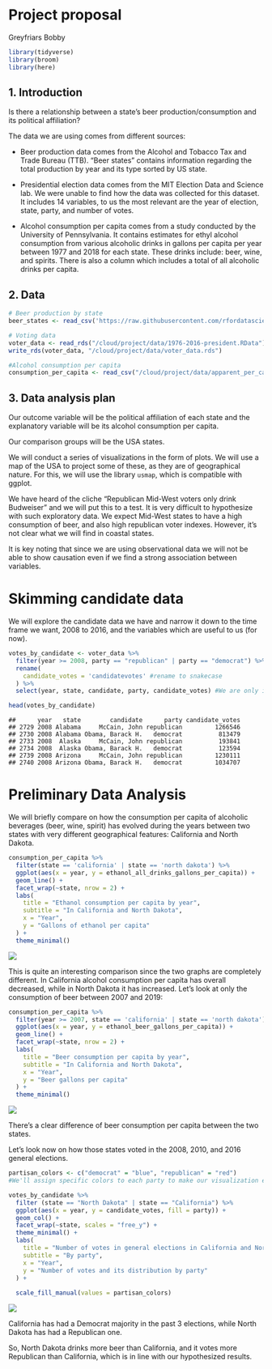 Project proposal
================
Greyfriars Bobby

``` r
library(tidyverse)
library(broom)
library(here)
```

## 1\. Introduction

Is there a relationship between a state’s beer production/consumption
and its political affiliation?

The data we are using comes from different sources:

  - Beer production data comes from the Alcohol and Tobacco Tax and
    Trade Bureau (TTB). “Beer states” contains information regarding the
    total production by year and its type sorted by US state.

  - Presidential election data comes from the MIT Election Data and
    Science lab. We were unable to find how the data was collected for
    this dataset. It includes 14 variables, to us the most relevant are
    the year of election, state, party, and number of votes.

  - Alcohol consumption per capita comes from a study conducted by the
    University of Pennsylvania. It contains estimates for ethyl alcohol
    consumption from various alcoholic drinks in gallons per capita per
    year between 1977 and 2018 for each state. These drinks include:
    beer, wine, and spirits. There is also a column which includes a
    total of all alcoholic drinks per capita.

## 2\. Data

``` r
# Beer production by state
beer_states <- read_csv('https://raw.githubusercontent.com/rfordatascience/tidytuesday/master/data/2020/2020-03-31/beer_states.csv')

# Voting data
voter_data <- read_rds("/cloud/project/data/1976-2016-president.RData")
write_rds(voter_data, "/cloud/project/data/voter_data.rds")

#Alcohol consumption per capita
consumption_per_capita <- read_csv("/cloud/project/data/apparent_per_capita_alcohol_consumption_1977_2018.txt")
```

## 3\. Data analysis plan

Our outcome variable will be the political affiliation of each state and
the explanatory variable will be its alcohol consumption per capita.

Our comparison groups will be the USA states.

We will conduct a series of visualizations in the form of plots. We will
use a map of the USA to project some of these, as they are of
geographical nature. For this, we will use the library `usmap`, which is
compatible with ggplot.

We have heard of the cliche “Republican Mid-West voters only drink
Budweiser” and we will put this to a test. It is very difficult to
hypothesize with such exploratory data. We expect Mid-West states to
have a high consumption of beer, and also high republican voter indexes.
However, it’s not clear what we will find in coastal states.

It is key noting that since we are using observational data we will not
be able to show causation even if we find a strong association between
variables.

# Skimming candidate data

We will explore the candidate data we have and narrow it down to the
time frame we want, 2008 to 2016, and the variables which are useful to
us (for now).

``` r
votes_by_candidate <- voter_data %>%
  filter(year >= 2008, party == "republican" | party == "democrat") %>% #We only want the two major parties from 2008 to 2018
  rename( 
    candidate_votes = 'candidatevotes' #rename to snakecase
  ) %>%
  select(year, state, candidate, party, candidate_votes) #We are only interested in these 5 variables

head(votes_by_candidate)
```

    ##      year   state        candidate      party candidate_votes
    ## 2729 2008 Alabama     McCain, John republican         1266546
    ## 2730 2008 Alabama Obama, Barack H.   democrat          813479
    ## 2733 2008  Alaska     McCain, John republican          193841
    ## 2734 2008  Alaska Obama, Barack H.   democrat          123594
    ## 2739 2008 Arizona     McCain, John republican         1230111
    ## 2740 2008 Arizona Obama, Barack H.   democrat         1034707

# Preliminary Data Analysis

We will briefly compare on how the consumption per capita of alcoholic
beverages (beer, wine, spirit) has evolved during the years between two
states with very different geographical features: California and North
Dakota.

``` r
consumption_per_capita %>%
  filter(state == 'california' | state == 'north dakota') %>%
  ggplot(aes(x = year, y = ethanol_all_drinks_gallons_per_capita)) +
  geom_line() +
  facet_wrap(~state, nrow = 2) +
  labs(
    title = "Ethanol consumption per capita by year",
    subtitle = "In California and North Dakota",
    x = "Year",
    y = "Gallons of ethanol per capita"
  ) +
  theme_minimal()
```

![](proposal_files/figure-gfm/consumption_comparison_CA_ND-1.png)<!-- -->

This is quite an interesting comparison since the two graphs are
completely different. In California alcohol consumption per capita has
overall decreased, while in North Dakota it has increased. Let’s look at
only the consumption of beer between 2007 and 2019:

``` r
consumption_per_capita %>%
  filter(year >= 2007, state == 'california' | state == 'north dakota') %>%
  ggplot(aes(x = year, y = ethanol_beer_gallons_per_capita)) +
  geom_line() +
  facet_wrap(~state, nrow = 2) +
  labs(
    title = "Beer consumption per capita by year",
    subtitle = "In California and North Dakota",
    x = "Year",
    y = "Beer gallons per capita"
  ) +
  theme_minimal()
```

![](proposal_files/figure-gfm/beer_comparison_CA_ND-1.png)<!-- -->

There’s a clear difference of beer consumption per capita between the
two states.

Let’s look now on how those states voted in the 2008, 2010, and 2016
general elections.

``` r
partisan_colors <- c("democrat" = "blue", "republican" = "red") 
#We'll assign specific colors to each party to make our visualization easier

votes_by_candidate %>%
  filter (state == "North Dakota" | state == "California") %>%
  ggplot(aes(x = year, y = candidate_votes, fill = party)) +
  geom_col() +
  facet_wrap(~state, scales = "free_y") +
  theme_minimal() +
  labs(
    title = "Number of votes in general elections in California and North Dakota",
    subtitle = "By party",
    x = "Year",
    y = "Number of votes and its distribution by party"
  ) +
  
  scale_fill_manual(values = partisan_colors)
```

![](proposal_files/figure-gfm/general_election_CA_ND-1.png)<!-- -->

California has had a Democrat majority in the past 3 elections, while
North Dakota has had a Republican one.

So, North Dakota drinks more beer than California, and it votes more
Republican than California, which is in line with our hypothesized
results.
